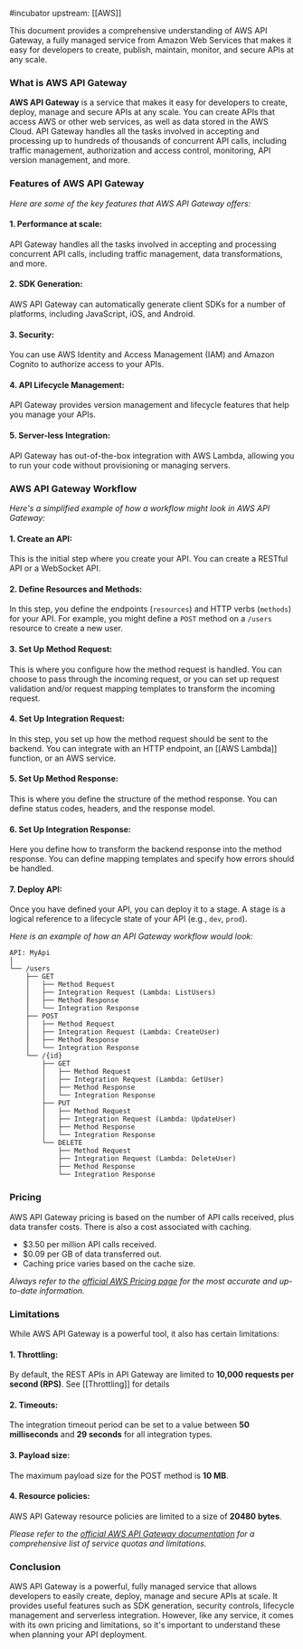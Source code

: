 #incubator 
upstream: [[AWS]]

This document provides a comprehensive understanding of AWS API Gateway, a fully managed service from Amazon Web Services that makes it easy for developers to create, publish, maintain, monitor, and secure APIs at any scale.

### What is AWS API Gateway

**AWS API Gateway** is a service that makes it easy for developers to create, deploy, manage and secure APIs at any scale. You can create APIs that access AWS or other web services, as well as data stored in the AWS Cloud. API Gateway handles all the tasks involved in accepting and processing up to hundreds of thousands of concurrent API calls, including traffic management, authorization and access control, monitoring, API version management, and more.

### Features of AWS API Gateway

*Here are some of the key features that AWS API Gateway offers:*

#### 1. **Performance at scale**: 
API Gateway handles all the tasks involved in accepting and processing concurrent API calls, including traffic management, data transformations, and more.

#### 2. **SDK Generation**: 
AWS API Gateway can automatically generate client SDKs for a number of platforms, including JavaScript, iOS, and Android.

#### 3. **Security**: 
You can use AWS Identity and Access Management (IAM) and Amazon Cognito to authorize access to your APIs.

#### 4. **API Lifecycle Management**: 
API Gateway provides version management and lifecycle features that help you manage your APIs.

#### 5. **Server-less Integration**: 
API Gateway has out-of-the-box integration with AWS Lambda, allowing you to run your code without provisioning or managing servers.

### AWS API Gateway Workflow

*Here's a simplified example of how a workflow might look in AWS API Gateway:*

#### 1. **Create an API**: 
This is the initial step where you create your API. You can create a RESTful API or a WebSocket API.

#### 2. **Define Resources and Methods**: 
In this step, you define the endpoints (`resources`) and HTTP verbs (`methods`) for your API. For example, you might define a `POST` method on a `/users` resource to create a new user.

#### 3. **Set Up Method Request**: 
This is where you configure how the method request is handled. You can choose to pass through the incoming request, or you can set up request validation and/or request mapping templates to transform the incoming request.

#### 4. **Set Up Integration Request**: 
In this step, you set up how the method request should be sent to the backend. You can integrate with an HTTP endpoint, an [[AWS Lambda]] function, or an AWS service.

#### 5. **Set Up Method Response**: 
This is where you define the structure of the method response. You can define status codes, headers, and the response model.

#### 6. **Set Up Integration Response**: 
Here you define how to transform the backend response into the method response. You can define mapping templates and specify how errors should be handled.

#### 7. **Deploy API**: 
Once you have defined your API, you can deploy it to a stage. A stage is a logical reference to a lifecycle state of your API (e.g., `dev`, `prod`).

*Here is an example of how an API Gateway workflow would look:*

```plaintext
API: MyApi
│
└── /users
    ├── GET
    │   ├── Method Request
    │   ├── Integration Request (Lambda: ListUsers)
    │   ├── Method Response
    │   └── Integration Response
    ├── POST
    │   ├── Method Request
    │   ├── Integration Request (Lambda: CreateUser)
    │   ├── Method Response
    │   └── Integration Response
    └── /{id}
        ├── GET
        │   ├── Method Request
        │   ├── Integration Request (Lambda: GetUser)
        │   ├── Method Response
        │   └── Integration Response
        ├── PUT
        │   ├── Method Request
        │   ├── Integration Request (Lambda: UpdateUser)
        │   ├── Method Response
        │   └── Integration Response
        └── DELETE
            ├── Method Request
            ├── Integration Request (Lambda: DeleteUser)
            ├── Method Response
            └── Integration Response
```

### Pricing

AWS API Gateway pricing is based on the number of API calls received, plus data transfer costs. There is also a cost associated with caching. 

- $3.50 per million API calls received.
- $0.09 per GB of data transferred out.
- Caching price varies based on the cache size.

*Always refer to the [official AWS Pricing page](https://aws.amazon.com/api-gateway/pricing/) for the most accurate and up-to-date information.*

### Limitations

While AWS API Gateway is a powerful tool, it also has certain limitations:

#### 1. **Throttling**: 
By default, the REST APIs in API Gateway are limited to **10,000 requests per second (RPS)**. See [[Throttling]] for details

#### 2. **Timeouts**: 
The integration timeout period can be set to a value between **50 milliseconds** and **29 seconds** for all integration types.

#### 3. **Payload size**: 
The maximum payload size for the POST method is **10 MB**.

#### 4. **Resource policies**: 
AWS API Gateway resource policies are limited to a size of **20480 bytes**.

*Please refer to the [official AWS API Gateway documentation](https://docs.aws.amazon.com/apigateway/latest/developerguide/limits.html) for a comprehensive list of service quotas and limitations.*

### Conclusion

AWS API Gateway is a powerful, fully managed service that allows developers to easily create, deploy, manage and secure APIs at scale. It provides useful features such as SDK generation, security controls, lifecycle management and serverless integration. However, like any service, it comes with its own pricing and limitations, so it's important to understand these when planning your API deployment.